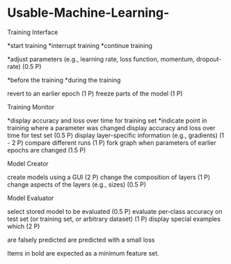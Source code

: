 # Usable-Machine-Learning-
Training Interface

*start training
*interrupt training
*continue training

*adjust parameters (e.g., learning rate, loss function, momentum, dropout-rate) (0.5 P)

*before the training
*during the training


revert to an earlier epoch (1 P)
freeze parts of the model (1 P)



Training Monitor

*display accuracy and loss over time for training set
*indicate point in training where a parameter was changed
display accuracy and loss over time for test set (0.5 P)
display layer-specific information (e.g., gradients) (1 - 2 P)
compare different runs (1 P)
fork graph when parameters of earlier epochs are changed (1.5 P)


Model Creator

create models using a GUI (2 P)
change the composition of layers (1 P)
change aspects of the layers (e.g., sizes) (0.5 P)


Model Evaluator

select stored model to be evaluated (0.5 P)
evaluate per-class accuracy on test set (or training set, or arbitrary dataset) (1 P)
display special examples which (2 P)

are falsely predicted
are predicted with a small loss





Items in bold are expected as a minimum feature set.
